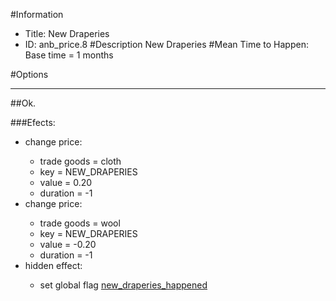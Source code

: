 #Information
 - Title: New Draperies
 - ID: anb_price.8
#Description
New Draperies
#Mean Time to Happen:
Base time = 1 months

#Options

___
##Ok.

###Efects:<ul><li>change price:</li><ul><li>trade goods = cloth</li><li>key = NEW_DRAPERIES</li><li>value = 0.20</li><li>duration = -1</li></ul><li>change price:</li><ul><li>trade goods = wool</li><li>key = NEW_DRAPERIES</li><li>value = -0.20</li><li>duration = -1</li></ul><li>hidden effect:</li><ul><li>set global flag [new_draperies_happened](../flags/new_draperies_happened.md)</li></ul></ul>
